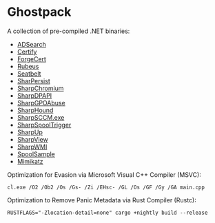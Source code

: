 # Ghostpack
A collection of pre-compiled .NET binaries:

- [ADSearch](https://github.com/tomcarver16/ADSearch)
- [Certify](https://github.com/GhostPack/Certify)
- [ForgeCert](https://github.com/GhostPack/ForgeCert)
- [Rubeus](https://github.com/GhostPack/Rubeus)
- [Seatbelt](https://github.com/GhostPack/Seatbelt)
- [SharPersist](https://github.com/h4wkst3r/SharPersist)
- [SharpChromium](https://github.com/djhohnstein/SharpChromium)
- [SharpDPAPI](https://github.com/GhostPack/SharpDPAPI)
- [SharpGPOAbuse](https://github.com/FSecureLABS/SharpGPOAbuse)
- [SharpHound](https://github.com/BloodHoundAD/SharpHound)
- [SharpSCCM.exe](https://github.com/Mayyhem/SharpSCCM)
- [SharpSpoolTrigger](https://github.com/cube0x0/SharpSystemTriggers)
- [SharpUp](https://github.com/GhostPack/SharpUp)
- [SharpView](https://github.com/tevora-threat/SharpView)
- [SharpWMI](https://github.com/GhostPack/SharpWMI)
- [SpoolSample](https://github.com/leechristensen/SpoolSample)
- [Mimikatz](https://github.com/gentilkiwi/mimikatz)

Optimization for Evasion via Microsoft Visual C++ Compiler (MSVC):

`cl.exe /O2 /Ob2 /Os /Gs- /Zi /EHsc- /GL /Os /GF /Gy /GA main.cpp`

Optimization to Remove Panic Metadata via Rust Compiler (Rustc):

`RUSTFLAGS="-Zlocation-detail=none" cargo +nightly build --release`
